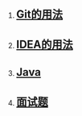 1. ## [Git的用法](https://seven-s-s.github.io/notes/Git)

2. ## [IDEA的用法](https://seven-s-s.github.io/notes/IDEA)

3. ## [Java](https://seven-s-s.github.io/notes/Java)

4. ## [面试题](https://seven-s-s.github.io/notes/面试题)